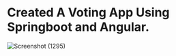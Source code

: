 # Created A Voting App Using Springboot and Angular. 


![Screenshot (1295)](https://github.com/user-attachments/assets/d022534a-94ec-4ca5-8683-692be100bdc7)

